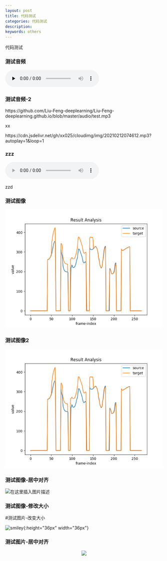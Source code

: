 ```yaml
---
layout: post
title: 代码测试
categories: 代码测试
description:  
keywords: others
---
```


代码测试


### 测试音频


​<audio id="audio" controls="" preload="none">
      <source id="wav" src="https://github.com/Liu-Feng-deeplearning/Liu-Feng-deeplearning.github.io/blob/master/audio/test.wav">
</audio>

### 测试音频-2


<p>https://github.com/Liu-Feng-deeplearning/Liu-Feng-deeplearning.github.io/blob/master/audio/test.mp3</p>

xx

<p>https://cdn.jsdelivr.net/gh/xx025/cloudimg/img/20210212074612.mp3?autoplay=1&loop=1</p>

### zzz

<audio id ="audio"  controls=""><source src="audios/20210424/sandt/p228_202.wav" /><embed height="50" ></embed></audio>

zzd


### 测试图像

![test](../../images/posts/2021/test_pitch_by_point.png)


### 测试图像2

![test](https://github.com/Liu-Feng-deeplearning/Liu-Feng-deeplearning.github.io/blob/master/images/posts/2021/test_pitch_by_point.png?raw=true)

### 测试图像-居中对齐

![在这里插入图片描述](https://img-blog.csdnimg.cn/20200822014538211.png?raw=true#pic_center)

### 测试图像-修改大小


#测试图片-改变大小

![smiley](https://img-blog.csdnimg.cn/20200822014538211.png?raw=true){:height="36px" width="36px"}


### 测试图片-居中对齐

<div style="text-align: center"><img src="https://img-blog.csdnimg.cn/20200822014538211.png?raw=true" width="200" /></div>

